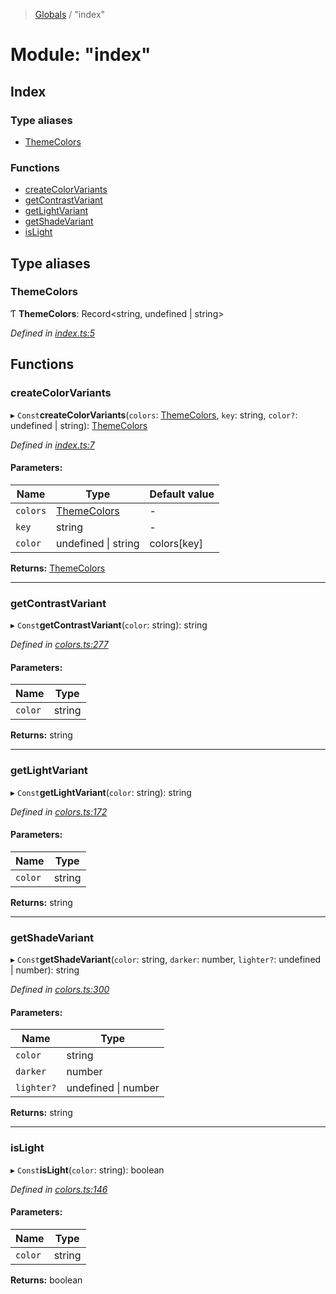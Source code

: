 > [Globals](../README.md) / "index"

# Module: "index"

## Index

### Type aliases

- [ThemeColors](_index_.md#themecolors)

### Functions

- [createColorVariants](_index_.md#createcolorvariants)
- [getContrastVariant](_index_.md#getcontrastvariant)
- [getLightVariant](_index_.md#getlightvariant)
- [getShadeVariant](_index_.md#getshadevariant)
- [isLight](_index_.md#islight)

## Type aliases

### ThemeColors

Ƭ **ThemeColors**: Record\<string, undefined \| string>

_Defined in [index.ts:5](https://github.com/kenoxa/beamwind/blob/main/packages/colors/src/index.ts#L5)_

## Functions

### createColorVariants

▸ `Const`**createColorVariants**(`colors`: [ThemeColors](_index_.md#themecolors), `key`: string, `color?`: undefined \| string): [ThemeColors](_index_.md#themecolors)

_Defined in [index.ts:7](https://github.com/kenoxa/beamwind/blob/main/packages/colors/src/index.ts#L7)_

#### Parameters:

| Name     | Type                                  | Default value |
| -------- | ------------------------------------- | ------------- |
| `colors` | [ThemeColors](_index_.md#themecolors) | -             |
| `key`    | string                                | -             |
| `color`  | undefined \| string                   | colors[key]   |

**Returns:** [ThemeColors](_index_.md#themecolors)

---

### getContrastVariant

▸ `Const`**getContrastVariant**(`color`: string): string

_Defined in [colors.ts:277](https://github.com/kenoxa/beamwind/blob/main/packages/colors/src/colors.ts#L277)_

#### Parameters:

| Name    | Type   |
| ------- | ------ |
| `color` | string |

**Returns:** string

---

### getLightVariant

▸ `Const`**getLightVariant**(`color`: string): string

_Defined in [colors.ts:172](https://github.com/kenoxa/beamwind/blob/main/packages/colors/src/colors.ts#L172)_

#### Parameters:

| Name    | Type   |
| ------- | ------ |
| `color` | string |

**Returns:** string

---

### getShadeVariant

▸ `Const`**getShadeVariant**(`color`: string, `darker`: number, `lighter?`: undefined \| number): string

_Defined in [colors.ts:300](https://github.com/kenoxa/beamwind/blob/main/packages/colors/src/colors.ts#L300)_

#### Parameters:

| Name       | Type                |
| ---------- | ------------------- |
| `color`    | string              |
| `darker`   | number              |
| `lighter?` | undefined \| number |

**Returns:** string

---

### isLight

▸ `Const`**isLight**(`color`: string): boolean

_Defined in [colors.ts:146](https://github.com/kenoxa/beamwind/blob/main/packages/colors/src/colors.ts#L146)_

#### Parameters:

| Name    | Type   |
| ------- | ------ |
| `color` | string |

**Returns:** boolean
